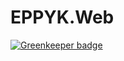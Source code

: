 # EPPYK.Web

[![Greenkeeper badge](https://badges.greenkeeper.io/Nebo15/eppyk.web.svg?token=ab047a622f2ae74c676a01eec58ac3886db08f17c44836f70a0df37090ff57f5)](https://greenkeeper.io/)
